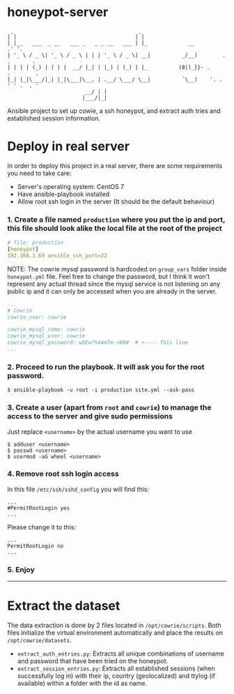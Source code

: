 # honeypot-server
```
 _                                        _   
| |                                      | |  
| |__   ___  _ __   ___ _   _ _ __   ___ | |_             __         .' '.
| '_ \ / _ \| '_ \ / _ \ | | | '_ \ / _ \| __|          _/__)        .   .       .
| | | | (_) | | | |  __/ |_| | |_) | (_) | |_          (8|)_}}- .      .        .
|_| |_|\___/|_| |_|\___|\__, | .__/ \___/ \__|          `\__)    '. . ' ' .  . '
                         __/ | |              
                        |___/|_|              
```
Ansible project to set up cowie, a ssh honeypot, and extract auth tries and established session information.

# Deploy in real server

In order to deploy this project in a real server, there are some requirements you need to take care:
- Server's operating system: CentOS 7
- Have ansible-playbook installed
- Allow root ssh login in the server (It should be the default behaviour)

### 1. Create a file named `production` where you put the ip and port, this file should look alike the local file at the root of the project

```yaml
# file: production
[honeypot]
192.168.1.69 ansible_ssh_port=22
```

NOTE: The cowrie mysql password is hardcoded on `group_vars` folder inside `honeypot.yml` file. Feel free to change the password, but
I think it won't represent any actual thread since the mysql service is not listening on any public ip and it can only be accessed when
you are already in the server.

```yaml
...
# Cowrie
cowrie_user: cowrie

cowrie_mysql_name: cowrie
cowrie_mysql_user: cowrie
cowrie_mysql_password: wGEw?%44mTm.>6KW  # <---- This line
...
```

### 2. Proceed to run the playbook. It will ask you for the root password.

```console
$ ansible-playbook -u root -i production site.yml --ask-pass
```

### 3. Create a user (apart from `root` and `cowrie`) to manage the access to the server and give sudo permissions
Just replace `<username>` by the actual username you want to use

```console
$ adduser <username>
$ passwd <username>
$ usermod -aG wheel <username>
```

### 4. Remove root ssh login access

In this file `/etc/ssh/sshd_config` you will find this:
```
...
#PermitRootLogin yes
...
```

Please change it to this:
```
...
PermitRootLogin no
...
```

### 5. Enjoy

------
# Extract the dataset
The data extraction is done by 2 files located in `/opt/cowrie/scripts`. Both files initialize the virtual environment automatically and place the results on `/opt/cowrie/datasets`.

- `extract_auth_entries.py`: Extracts all unique combinations of username and password that have been tried on the honeypot.
- `extract_session_entries.py`: Extracts all established sessions (when successfully log in) with their ip, country (geolocalized) and ttylog (if available) within a folder with the id as name.
